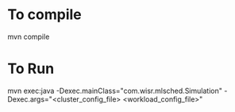 # To compile
mvn compile

# To Run
mvn exec:java -Dexec.mainClass="com.wisr.mlsched.Simulation" -Dexec.args="<cluster_config_file> <workload_config_file>"
